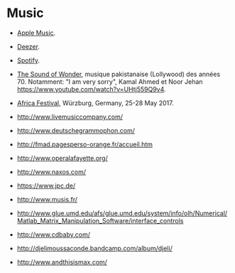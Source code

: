 # Music

 * [Apple Music](https://music.apple.com/).
 * [Deezer](http://www.deezer.com).
 * [Spotify](http://www.spotify.com).

 * [The Sound of Wonder](http://www.allmusic.com/album/the-sound-of-wonder%21-mw0000821715), musique pakistanaise (Lollywood) des années 70. Notamment: "I am very sorry", Kamal Ahmed et Noor Jehan <https://www.youtube.com/watch?v=UHtj559Q9v4>.
 * [Africa Festival](http://www.africafestival.org/en/), Würzburg, Germany, 25-28 May 2017.

 * http://www.livemusiccompany.com/
 * http://www.deutschegrammophon.com/
 * http://fmad.pagesperso-orange.fr/accueil.htm
 * http://www.operalafayette.org/
 * http://www.naxos.com/
 * https://www.jpc.de/
 * http://www.musis.fr/
 * http://www.glue.umd.edu/afs/glue.umd.edu/system/info/olh/Numerical/Matlab_Matrix_Manipulation_Software/interface_controls
 * http://www.cdbaby.com/
 * http://djelimoussaconde.bandcamp.com/album/djeli/
 * http://www.andthisismax.com/
